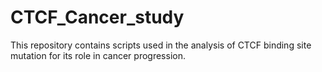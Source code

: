 # CTCF_Cancer_study
This repository contains scripts used in the analysis of CTCF binding site mutation for its role in cancer progression.
